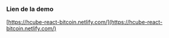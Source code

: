 ### Lien de la demo

[https://hcube-react-bitcoin.netlify.com/](https://hcube-react-bitcoin.netlify.com/)
